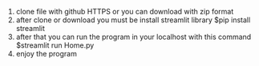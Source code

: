 1. clone file with github HTTPS or you can download with zip format
2. after clone or download you must be install streamlit library $pip install streamlit
3. after that you can run the program in your localhost with this command $streamlit run Home.py
4. enjoy the program
